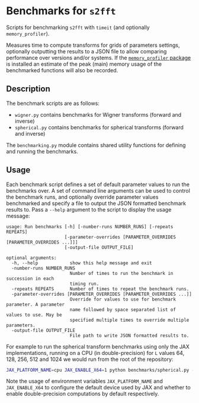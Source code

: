 # Benchmarks for `s2fft`

Scripts for benchmarking `s2fft` with `timeit` (and optionally `memory_profiler`).

Measures time to compute transforms for grids of parameters settings, optionally 
outputting the results to a JSON file to allow comparing performance over versions
and/or systems. 
If the [`memory_profiler` package](https://github.com/pythonprofilers/memory_profiler) 
is installed an estimate of the peak (main) memory usage of the benchmarked functions
will also be recorded.


## Description

The benchmark scripts are as follows:

  * `wigner.py` contains benchmarks for Wigner transforms (forward and inverse)
  * `spherical.py` contains benchmarks for spherical transforms (forward and inverse)

The `benchmarking.py` module contains shared utility functions for defining and running
the benchmarks.

## Usage

Each benchmark script defines a set of default parameter values to run the benchmarks
over. A set of command line arguments can be used to control the benchmark runs,
and optionally override parameter values benchmarked and specify a file to output
the JSON formatted benchmark results to. Pass a `--help` argument to the script to
display the usage message:

```
usage: Run benchmarks [-h] [-number-runs NUMBER_RUNS] [-repeats REPEATS]
                      [-parameter-overrides [PARAMETER_OVERRIDES [PARAMETER_OVERRIDES ...]]]
                      [-output-file OUTPUT_FILE]

optional arguments:
  -h, --help            show this help message and exit
  -number-runs NUMBER_RUNS
                        Number of times to run the benchmark in succession in each
                        timing run.
  -repeats REPEATS      Number of times to repeat the benchmark runs.
  -parameter-overrides [PARAMETER_OVERRIDES [PARAMETER_OVERRIDES ...]]
                        Override for values to use for benchmark parameter. A parameter
                        name followed by space separated list of values to use. May be
                        specified multiple times to override multiple parameters.
  -output-file OUTPUT_FILE
                        File path to write JSON formatted results to.
```

For example to run the spherical transform benchmarks using only the JAX implementations,
running on a CPU (in double-precision) for `L` values 64, 128, 256, 512 and 1024 we 
would run from the root of the repository:

```sh
JAX_PLATFORM_NAME=cpu JAX_ENABLE_X64=1 python benchmarks/spherical.py -p L 64 128 256 512 1024 -p method jax
```

Note the usage of environment variables `JAX_PLATFORM_NAME` and `JAX_ENABLE_X64` to 
configure the default device used by JAX and whether to enable double-precision
computations by default respectively.
